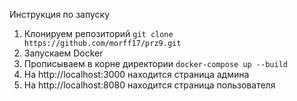 Инструкция по запуску
1. Клонируем репозиторий ```git clone https://github.com/morff17/prz9.git```
2. Запускаем Docker
3. Прописываем в корне директории ```docker-compose up --build```
4. На http://localhost:3000 находится страница админа
5. На http://localhost:8080 находится страница пользователя